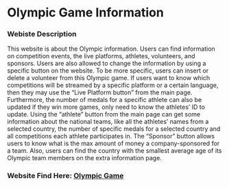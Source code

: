 # Olympic Game Information

### Webiste Description

This website is about the Olympic information. Users can find information on competition events, the live platforms, athletes, volunteers, and sponsors. Users are also allowed to change the information by using a specific button on the website. To be more specific, users can insert or delete a volunteer from this Olympic game. If users want to know which competitions will be streamed by a specific platform or a certain language, then they may use the “Live Platform button” from the main page. Furthermore, the number of medals for a specific athlete can also be updated if they win more games, only need to know the athletes’ ID to update. Using the “athlete” button from the main page can get some information about the national teams, like all the athletes’ names from a selected country, the number of specific medals for a selected country and all competitions each athlete participates in. The “Sponsor” button allows users to know what is the max amount of money a company-sponsored for a team. Also, users can find the country with the smallest average age of its Olympic team members on the extra information page.

### Website Find Here: [Olympic Game](https://www.students.cs.ubc.ca/~lzy0606/mainPage.php)
